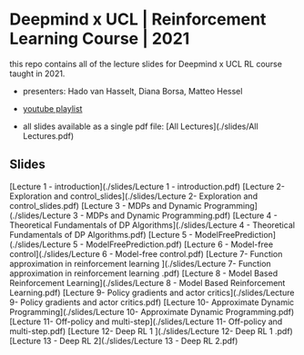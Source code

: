 # Deepmind x UCL | Reinforcement Learning Course | 2021
this repo contains all of the lecture slides for Deepmind x UCL RL course taught in 2021.

- presenters: Hado van Hasselt, Diana Borsa, Matteo Hessel

- [youtube playlist](https://dpmd.ai/DeepMindxUCL21)

- all slides available as a single pdf file: [All Lectures](./slides/All Lectures.pdf)

## Slides
[Lecture 1 - introduction](./slides/Lecture 1 - introduction.pdf)
[Lecture 2- Exploration and control_slides](./slides/Lecture 2- Exploration and control_slides.pdf)
[Lecture 3 - MDPs and Dynamic Programming](./slides/Lecture 3 - MDPs and Dynamic Programming.pdf)
[Lecture 4 - Theoretical Fundamentals of DP Algorithms](./slides/Lecture 4 - Theoretical Fundamentals of DP Algorithms.pdf)
[Lecture 5 - ModelFreePrediction](./slides/Lecture 5 - ModelFreePrediction.pdf)
[Lecture 6 - Model-free control](./slides/Lecture 6 - Model-free control.pdf)
[Lecture 7- Function approximation in reinforcement learning ](./slides/Lecture 7- Function approximation in reinforcement learning .pdf)
[Lecture 8 - Model Based Reinforcement Learning](./slides/Lecture 8 - Model Based Reinforcement Learning.pdf)
[Lecture 9- Policy gradients and actor critics](./slides/Lecture 9- Policy gradients and actor critics.pdf)
[Lecture 10- Approximate Dynamic Programming](./slides/Lecture 10- Approximate Dynamic Programming.pdf)
[Lecture 11- Off-policy and multi-step](./slides/Lecture 11- Off-policy and multi-step.pdf)
[Lecture 12- Deep RL 1 ](./slides/Lecture 12- Deep RL 1 .pdf)
[Lecture 13 - Deep RL 2](./slides/Lecture 13 - Deep RL 2.pdf)